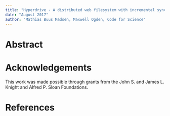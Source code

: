 ```yaml
---
title: "Hyperdrive - A distributed web filesystem with incremental sync"
date: "August 2017"
author: "Mathias Buus Madsen, Maxwell Ogden, Code for Science"
---
```


# Abstract

# Acknowledgements

This work was made possible through grants from the John S. and James L. Knight and Alfred P. Sloan Foundations.

# References
